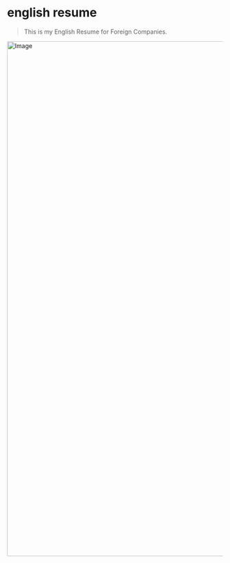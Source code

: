# english resume

> This is my English Resume for Foreign Companies.

<img width="1000" height="1200" alt="Image" src="https://github.com/user-attachments/assets/e19ee023-cd88-4026-8a89-89f82d5e33b9" />
